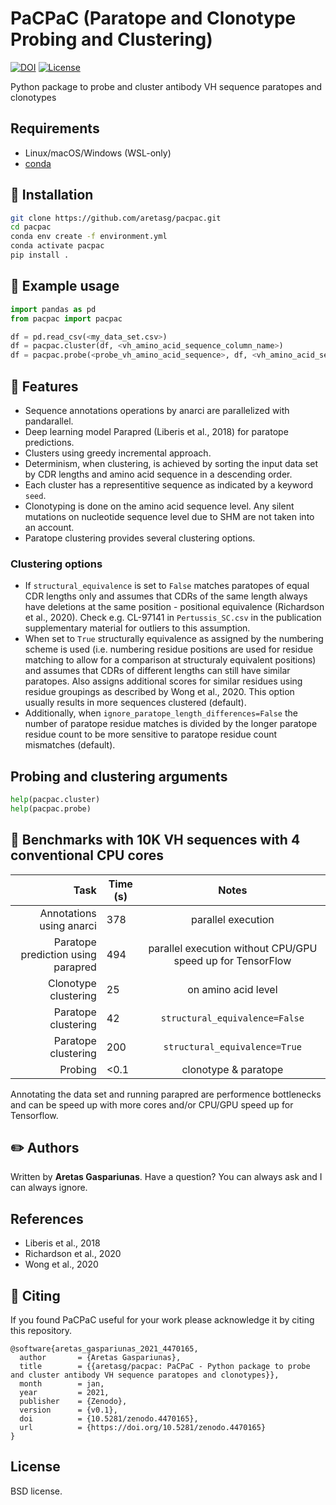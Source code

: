 # PaCPaC (Paratope and Clonotype Probing and Clustering)

[![DOI](https://zenodo.org/badge/DOI/10.5281/zenodo.4470165.svg)](https://doi.org/10.5281/zenodo.4470165)
[![License](https://img.shields.io/badge/License-BSD%203--Clause-blue.svg)](https://opensource.org/licenses/BSD-3-Clause)

Python package to probe and cluster antibody VH sequence paratopes and clonotypes

## Requirements
* Linux/macOS/Windows (WSL-only)
* [conda](https://docs.conda.io/en/latest/miniconda.html)

## :rocket: Installation
```bash
git clone https://github.com/aretasg/pacpac.git
cd pacpac
conda env create -f environment.yml
conda activate pacpac
pip install .
```

## :snake: Example usage
```python
import pandas as pd
from pacpac import pacpac

df = pd.read_csv(<my_data_set.csv>)
df = pacpac.cluster(df, <vh_amino_acid_sequence_column_name>)
df = pacpac.probe(<probe_vh_amino_acid_sequence>, df, <vh_amino_acid_sequence_column_name>)
```

## :gem: Features
* Sequence annotations operations by anarci are parallelized with pandarallel.
* Deep learning model Parapred (Liberis et al., 2018) for paratope predictions.
* Clusters using greedy incremental approach.
* Determinism, when clustering, is achieved by sorting the input data set by CDR lengths and amino acid sequence in a descending order.
* Each cluster has a representitive sequence as indicated by a keyword `seed`.
* Clonotyping is done on the amino acid sequence level. Any silent mutations on nucleotide sequence level due to SHM are not taken into an account.
* Paratope clustering provides several clustering options.

### Clustering options
* If `structural_equivalence` is set to `False` matches paratopes of equal CDR lengths only and assumes that CDRs of the same length always have deletions at the same position - positional equivalence (Richardson et al., 2020). Check e.g. CL-97141 in `Pertussis_SC.csv` in the publication supplementary material for outliers to this assumption.
* When set to `True` structurally equivalence as assigned by the numbering scheme is used (i.e. numbering residue positions are used for residue matching to allow for a comparison at structuraly equivalent positions) and assumes that CDRs of different lengths can still have similar paratopes. Also assigns additional scores for similar residues using residue groupings as described by Wong et al., 2020. This option usually results in more sequences clustered (default).
* Additionally, when `ignore_paratope_length_differences=False` the number of paratope residue matches is divided by the longer paratope residue count to be more sensitive to paratope residue count mismatches (default).

## Probing and clustering arguments
```python
help(pacpac.cluster)
help(pacpac.probe)
```

## :checkered_flag: Benchmarks with 10K VH sequences with 4 conventional CPU cores
| Task | Time (s) | Notes |
| -----------: | ----------------- | :----------: |
| Annotations using anarci | 378 | parallel execution |
| Paratope prediction using parapred | 494 | parallel execution without CPU/GPU speed up for TensorFlow |
| Clonotype clustering | 25 | on amino acid level |
| Paratope clustering | 42 | `structural_equivalence=False` |
| Paratope clustering | 200 | `structural_equivalence=True` |
| Probing | <0.1 | clonotype & paratope |

Annotating the data set and running parapred are performence bottlenecks and can be speed up with more cores and/or CPU/GPU speed up for Tensorflow.

## :pencil2: Authors
Written by **Aretas Gaspariunas**. Have a question? You can always ask and I can always ignore.

## References
- Liberis et al., 2018
- Richardson et al., 2020
- Wong et al., 2020

## :apple: Citing
If you found PaCPaC useful for your work please acknowledge it by citing this repository.
```
@software{aretas_gaspariunas_2021_4470165,
  author       = {Aretas Gaspariunas},
  title        = {{aretasg/pacpac: PaCPaC - Python package to probe and cluster antibody VH sequence paratopes and clonotypes}},
  month        = jan,
  year         = 2021,
  publisher    = {Zenodo},
  version      = {v0.1},
  doi          = {10.5281/zenodo.4470165},
  url          = {https://doi.org/10.5281/zenodo.4470165}
}
```

## License
BSD license.
